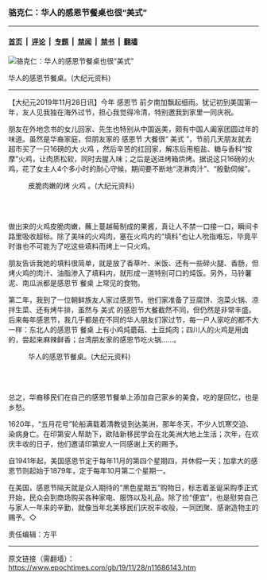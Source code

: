 ### 骆克仁：华人的感恩节餐桌也很“美式”

---

#### [首页](../../../..?n11686143) &nbsp;|&nbsp; [评论](../../../../../epoch-comment?n11686143) &nbsp;|&nbsp; [专题](../../../../../epoch-special?n11686143) &nbsp;|&nbsp; [禁闻](../../../../../epoch-news?n11686143) &nbsp;|&nbsp; [禁书](../../../../../books?n11686143) &nbsp;|&nbsp; [翻墙](https://github.com/gfw-breaker/nogfw/blob/master/README.md?n11686143)


<div><img alt="骆克仁：华人的感恩节餐桌也很“美式”" class="attachment-djy_600_400 size-djy_600_400 wp-post-image" src="https://i.epochtimes.com/assets/uploads/2019/11/IMG_20131128_183836-2-600x400.jpg"/>
<div class="caption">
 <p>
  华人的感恩节餐桌。(大纪元资料)
 </p>
</div></div><hr/><div class="post_content" id="artbody" itemprop="articleBody">
 <!-- article content begin -->
 <p>
  【大纪元2019年11月28日讯】今年
  <ok href="https://www.epochtimes.com/gb/tag/%E6%84%9F%E6%81%A9%E8%8A%82.html">
   感恩节
  </ok>
  前夕南加飘起细雨。犹记初到美国第一年，友人见我独在海外过节，担心我觉得冷清，特别邀我到家里一同庆祝。
 </p>
 <p>
  朋友在外地念书的女儿回家、先生也特别从中国返美，颇有中国人阖家团圆过年的味道。虽然是华裔家庭，但朋友家的
  <ok href="https://www.epochtimes.com/gb/tag/%E6%84%9F%E6%81%A9%E8%8A%82.html">
   感恩节
  </ok>
  大餐很“
  <ok href="https://www.epochtimes.com/gb/tag/%E7%BE%8E%E5%BC%8F.html">
   美式
  </ok>
  ”，节前几天朋友就去超市买了一只16磅的大
  <ok href="https://www.epochtimes.com/gb/tag/%E7%81%AB%E9%B8%A1.html">
   火鸡
  </ok>
  ，然后辛苦的扛回家，解冻后用粗盐、糖与香料“按摩”火鸡，让肉质松软，同时去腥入味；之后是送进烤箱烘烤。据说这只16磅的火鸡，花了女主人4个多小时的耐心守候，期间要不断地“浇淋肉汁”、“殷勤伺候”。
 </p>
 <figure aria-describedby="caption-attachment-11686155" class="wp-caption aligncenter" id="attachment_11686155" style="width: 600px">
  <ok href="https://i.epochtimes.com/assets/uploads/2019/11/IMG_20131128_182317-2.jpg" target="_blank">
   <img alt="" class="size-large wp-image-11686155" src="https://i.epochtimes.com/assets/uploads/2019/11/IMG_20131128_182317-2-600x431.jpg"/>
  </ok>
  <br/><figcaption class="wp-caption-text" id="caption-attachment-11686155">
   皮脆肉嫩的烤
   <ok href="https://www.epochtimes.com/gb/tag/%E7%81%AB%E9%B8%A1.html">
    火鸡
   </ok>
   。(大纪元资料)
  </figcaption><br/>
 </figure><br/>
 <p>
  做出来的火鸡皮脆肉嫩，蘸上蔓越莓制成的果酱，真让人不禁一口接一口，瞬间卡路里吸收超标。除了美味的火鸡肉，塞在火鸡内的“填料”也让人吮指难忘，毕竟平时谁也不可能为了吃这些填料而烤上一只火鸡。
 </p>
 <p>
  朋友告诉我她的填料很简单，就是放了香草叶、米饭、还有一些碎火腿、香肠，但烤火鸡的肉汁、油脂渗入了填料内，就形成一道特别可口的炖饭。另外，马铃薯泥、南瓜派都是感恩节
  <ok href="https://www.epochtimes.com/gb/tag/%E9%A4%90%E6%A1%8C.html">
   餐桌
  </ok>
  上常见的食物。
 </p>
 <p>
  第二年，我到了一位朝鲜族友人家过感恩节。他们家准备了豆腐饼、泡菜火锅、凉拌生菜、还有烤牛排，虽然与
  <ok href="https://www.epochtimes.com/gb/tag/%E7%BE%8E%E5%BC%8F.html">
   美式
  </ok>
  的感恩节大餐截然不同，但仍然是非常丰盛。后来每年感恩节，我几乎都是在不同的华人朋友们家过节，每一户人家吃的都不大一样：东北人的感恩节
  <ok href="https://www.epochtimes.com/gb/tag/%E9%A4%90%E6%A1%8C.html">
   餐桌
  </ok>
  上有小鸡炖蘑菇、土豆炖肉；四川人的火鸡是用卤的，尝起来麻辣鲜香；台湾朋友家的感恩节吃火锅……。
 </p>
 <figure aria-describedby="caption-attachment-11686164" class="wp-caption aligncenter" id="attachment_11686164" style="width: 600px">
  <ok href="https://i.epochtimes.com/assets/uploads/2019/11/IMG_20151126_131055-2.jpg" target="_blank">
   <img alt="" class="size-large wp-image-11686164" src="https://i.epochtimes.com/assets/uploads/2019/11/IMG_20151126_131055-2-600x347.jpg"/>
  </ok>
  <br/><figcaption class="wp-caption-text" id="caption-attachment-11686164">
   华人的感恩节餐桌。(大纪元资料)
  </figcaption><br/>
 </figure><br/>
 <p>
  总之，华裔移民们在自己的感恩节餐单上添加自己家乡的美食，吃的是回忆，也是乡愁。
 </p>
 <p>
  1620年，“五月花号”轮船满载着清教徒到达美洲，那年冬天，不少人饥寒交迫、染病身亡。在印第安人帮助下，欧陆新移民学会在北美洲大地上生活；次年，在欢庆丰收的日子，他们邀请印第安人一同感谢上天的赐予。
 </p>
 <p>
  自1941年起，美国感恩节定于每年11月的第四个星期四，并休假一天；加拿大的感恩节则起始于1879年，定于每年10月第二个星期一。
 </p>
 <p>
  在美国，感恩节隔天就是众人期待的“黑色星期五”购物日，标志着圣诞采购季正式开始，民众会到商场购买各种家电、服饰以及礼品。除了捡“便宜”，也是慰劳自己与家人一年来的辛勤，就像当年北美移民们庆祝丰收般，一同团聚、感谢造物主的赐予。◇
 </p>
 <p>
  责任编辑：方平
 </p>
 <!-- article content end -->
 <div id="below_article_ad">
 </div>
</div>


---

原文链接（需翻墙）：https://www.epochtimes.com/gb/19/11/28/n11686143.htm